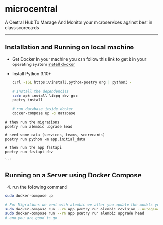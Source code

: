# microcentral

A Central Hub To Manage And Monitor your microservices against best in class scorecards 

---

## Installation and Running on local machine

- Get Docker In your machine you can follow this link to get it in your operating system [install docker](https://docs.docker.com/engine/install/)
- Install Python 3.10+


    ```bash
    curl -sSL https://install.python-poetry.org | python3 -

    # Install the dependencies
    sudo apt install libpq-dev gcc
    poetry install

    # run database inside docker 
    docker-compose up -d database
<!-- ####### -->
    # then run the migrations
    poetry run alembic upgrade head

    # seed some data (services, teams, scorecards)
    poetry run python -m app.initial_data

    # then run the app fastapi
    poetry run fastapi dev
    
    ```



## Running on a Server using Docker Compose

4. run the following command

```bash
sudo docker-compose up

# For Migrations we went with alembic we after you update the models you need to run theses commands
sudo docker-compose run --rm app poetry run alembic revision --autogenerate -m "$message"
sudo docker-compose run --rm app poetry run alembic upgrade head
# and you are good to go
```

